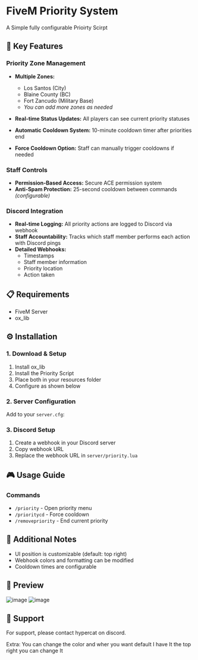 # FiveM Priority System

A Simple fully configurable Prioirty Scirpt 

## 🌟 Key Features

### Priority Zone Management
- **Multiple Zones:**
  - Los Santos (City)
  - Blaine County (BC)
  - Fort Zancudo (Military Base)
  - *You can add more zones as needed*

- **Real-time Status Updates:** All players can see current priority statuses
- **Automatic Cooldown System:** 10-minute cooldown timer after priorities end
- **Force Cooldown Option:** Staff can manually trigger cooldowns if needed

### Staff Controls
- **Permission-Based Access:** Secure ACE permission system
- **Anti-Spam Protection:** 25-second cooldown between commands *(configurable)*

### Discord Integration
- **Real-time Logging:** All priority actions are logged to Discord via webhook
- **Staff Accountability:** Tracks which staff member performs each action with Discord pings
- **Detailed Webhooks:**
  - Timestamps
  - Staff member information
  - Priority location
  - Action taken

## 📋 Requirements
- FiveM Server
- ox_lib

## ⚙️ Installation

### 1. Download & Setup
1. Install ox_lib
2. Install the Priority Script
3. Place both in your resources folder
4. Configure as shown below

### 2. Server Configuration
Add to your `server.cfg`:


### 3. Discord Setup
1. Create a webhook in your Discord server
2. Copy webhook URL
3. Replace the webhook URL in `server/priority.lua`

## 🎮 Usage Guide

### Commands
- `/priority` - Open priority menu
- `/prioritycd` - Force cooldown
- `/removepriority` - End current priority

## 📝 Additional Notes
- UI position is customizable (default: top right)
- Webhook colors and formatting can be modified
- Cooldown times are configurable

## 📸 Preview
![image](https://github.com/user-attachments/assets/0df89db5-2ea0-4170-9fa8-9c95ed1ffa3f)
![image](https://github.com/user-attachments/assets/bd00e100-21ed-400b-9a73-e049906d5b1b)

## 🤝 Support
For support, please contact  hypercat on discord.




Extra: You can change the color and wher you want default I have It the top right you can change It
